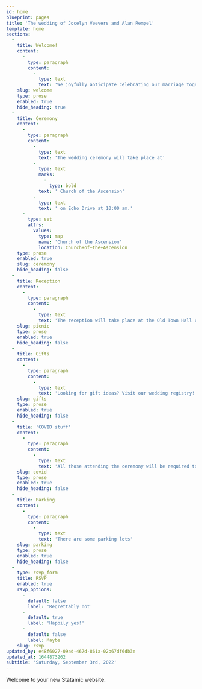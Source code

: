 ```yaml
---
id: home
blueprint: pages
title: 'The wedding of Jocelyn Veevers and Alan Rempel'
template: home
sections:
  -
    title: Welcome!
    content:
      -
        type: paragraph
        content:
          -
            type: text
            text: 'We joyfully anticipate celebrating our marriage together with our families and friends.'
    slug: welcome
    type: prose
    enabled: true
    hide_heading: true
  -
    title: Ceremony
    content:
      -
        type: paragraph
        content:
          -
            type: text
            text: 'The wedding ceremony will take place at'
          -
            type: text
            marks:
              -
                type: bold
            text: ' Church of the Ascension'
          -
            type: text
            text: ' on Echo Drive at 10:00 am.'
      -
        type: set
        attrs:
          values:
            type: map
            name: 'Church of the Ascension'
            location: Church+of+the+Ascension
    type: prose
    enabled: true
    slug: ceremony
    hide_heading: false
  -
    title: Reception
    content:
      -
        type: paragraph
        content:
          -
            type: text
            text: 'The reception will take place at the Old Town Hall community centre.'
    slug: picnic
    type: prose
    enabled: true
    hide_heading: false
  -
    title: Gifts
    content:
      -
        type: paragraph
        content:
          -
            type: text
            text: 'Looking for gift ideas? Visit our wedding registry!'
    slug: gifts
    type: prose
    enabled: true
    hide_heading: false
  -
    title: 'COVID stuff'
    content:
      -
        type: paragraph
        content:
          -
            type: text
            text: 'All those attending the ceremony will be required to wear masks and to have received at least two doses of vaccines against COVID-19.'
    slug: covid
    type: prose
    enabled: true
    hide_heading: false
  -
    title: Parking
    content:
      -
        type: paragraph
        content:
          -
            type: text
            text: 'There are some parking lots'
    slug: parking
    type: prose
    enabled: true
    hide_heading: false
  -
    type: rsvp_form
    title: RSVP
    enabled: true
    rsvp_options:
      -
        default: false
        label: 'Regrettably not'
      -
        default: true
        label: 'Happily yes!'
      -
        default: false
        label: Maybe
    slug: rsvp
updated_by: e48f6027-09ad-467d-861a-02b67df6db3e
updated_at: 1644873262
subtitle: 'Saturday, September 3rd, 2022'
---
```

Welcome to your new Statamic website.
